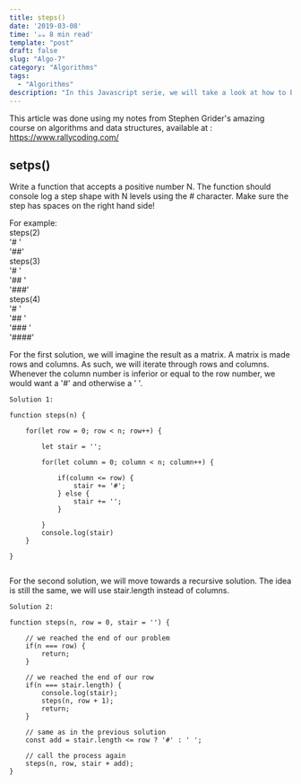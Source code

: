 ```yaml
---
title: steps()
date: '2019-03-08'
time: '☕️☕️ 8 min read'
template: "post"
draft: false
slug: "Algo-7"
category: "Algorithms"
tags:
  - "Algorithms"
description: "In this Javascript serie, we will take a look at how to build steps."
---
```


This article was done using my notes from Stephen Grider's amazing course on algorithms and data structures, available at : https://www.rallycoding.com/

## setps()

Write a function that accepts a positive number N. The function should console log a step shape with N levels using the # character. Make sure the
step has spaces on the right hand side!

For example: <br>
steps(2)<br>
'# '<br>
'##'<br>
steps(3)<br>
'# '<br>
'## '<br>
'###'<br>
steps(4)<br>
'# '<br>
'## '<br>
'### '<br>
'####'<br>

For the first solution, we will imagine the result as a matrix. A matrix is made rows and columns.
As such, we will iterate through rows and columns. Whenever the column number is inferior or equal to the row number, we would want a '#' and otherwise a ' '.

```
Solution 1:

function steps(n) {

    for(let row = 0; row < n; row++) {

        let stair = '';

        for(let column = 0; column < n; column++) {

            if(column <= row) {
                stair += '#';
            } else {
                stair += '';
            }

        }
        console.log(stair)
    }

}


```

For the second solution, we will move towards a recursive solution. The idea is still the same, we will use stair.length instead of columns.

```
Solution 2:

function steps(n, row = 0, stair = '') {

    // we reached the end of our problem
    if(n === row) {
        return;
    }

    // we reached the end of our row
    if(n === stair.length) {
        console.log(stair);
        steps(n, row + 1);
        return;
    }

    // same as in the previous solution
    const add = stair.length <= row ? '#' : ' ';

    // call the process again
    steps(n, row, stair + add);
}
```
